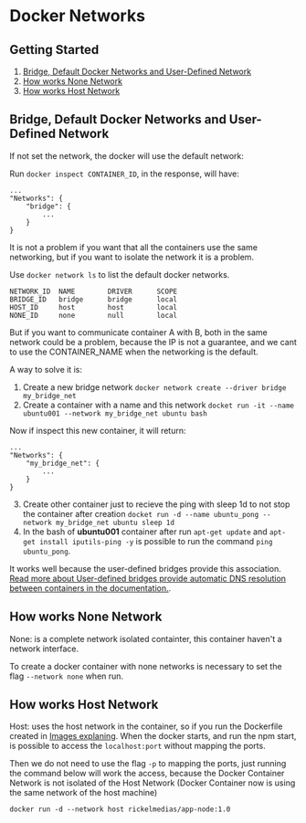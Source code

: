 # Docker Networks

## Getting Started


1. [Bridge, Default Docker Networks and User-Defined Network](#bridge-default-docker-networks-and-user-defined-network)
2. [How works None Network](#how-works-none-network)
2. [How works Host Network](#how-works-host-network)

## Bridge, Default Docker Networks and User-Defined Network

If not set the network, the docker will use the default network:

Run `docker inspect CONTAINER_ID`, in the response, will have:

```
...
"Networks": {
    "bridge": {
        ...
    }
}
```

It is not a problem if you want that all the containers use the same networking, but if you want to isolate the network it is a problem.

Use `docker network ls` to list the default docker networks.

```
NETWORK_ID  NAME        DRIVER      SCOPE
BRIDGE_ID   bridge      bridge      local
HOST_ID     host        host        local
NONE_ID     none        null        local
``` 

But if you want to communicate container A with B, both in the same network could be a problem, because the IP is not a guarantee, and we cant to use the CONTAINER_NAME when the networking is the default.

A way to solve it is:

1. Create a new bridge network `docker network create --driver bridge my_bridge_net`
2. Create a container with a name and this network `docket run -it --name ubuntu001 --network my_bridge_net ubuntu bash`

Now if inspect this new container, it will return:

```
...
"Networks": {
    "my_bridge_net": {
        ...
    }
}
```

3. Create other container just to recieve the ping with sleep 1d to not stop the container after creation `docket run -d --name ubuntu_pong --network my_bridge_net ubuntu sleep 1d` 
4. In the bash of **ubuntu001** container after run `apt-get update` and `apt-get install iputils-ping -y` is possible to run the command `ping ubuntu_pong`.

It works well because the user-defined bridges provide this association. [Read more about User-defined bridges provide automatic DNS resolution between containers in the documentation.](https://docs.docker.com/network/bridge/#differences-between-user-defined-bridges-and-the-default-bridge).

## How works None Network

None: is a complete network isolated containter, this container haven't a network interface.

To create a docker container with none networks is necessary to set the flag `--network none` when run.

## How works Host Network

Host: uses the host network in the container, so if you run the Dockerfile created in [Images explaning](../Images/). When the docker starts, and run the npm start, is possible to access the `localhost:port` without mapping the ports.

Then we do not need to use the flag `-p` to mapping the ports, just running the command below will work the access, because the Docker Container Network is not isolated of the Host Network (Docker Container now is using the same network of the host machine)

```
docker run -d --network host rickelmedias/app-node:1.0
```